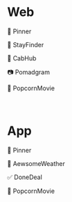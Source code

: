 # Web

📍 Pinner

🏡 StayFinder

🚕 CabHub

📷 Pomadgram

🍿 PopcornMovie
<br/>
<br/>
<br/>

# App

📍 Pinner

🌈 AewsomeWeather

✅ DoneDeal

🍿 PopcornMovie
